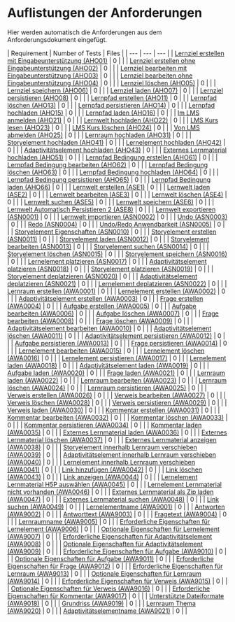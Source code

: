 # Auflistungen der Anforderungen

Hier werden automatisch die Anforderungen aus dem Anforderungsdokument eingefügt.

[//]: # (Script-Start)
| Requirement | Number of Tests | Files |
| --- | --- | --- |
| [Lernziel erstellen mit Eingabeunterstützung (AHO01)](AHO01.md) | 0 |  |
| [Lernziel erstellen ohne Eingabeunterstützung (AHO02)](AHO02.md) | 0 |  |
| [Lernziel bearbeiten mit Eingabeunterstützung (AHO03)](AHO03.md) | 0 |  |
| [Lernziel bearbeiten ohne Eingabeunterstützung (AHO04)](AHO04.md) | 0 |  |
| [Lernziel löschen (AHO05)](AHO05.md) | 0 |  |
| [Lernziel speichern (AHO06)](AHO06.md) | 0 |  |
| [Lernziel laden (AHO07)](AHO07.md) | 0 |  |
| [Lernziel persistieren (AHO08)](AHO08.md) | 0 |  |
| [Lernpfad erstellen (AHO11)](AHO11.md) | 0 |  |
| [Lernpfad löschen (AHO13)](AHO13.md) | 0 |  |
| [Lernpfad persistieren (AHO14)](AHO14.md) | 0 |  |
| [Lernpfad hochladen (AHO15)](AHO15.md) | 0 |  |
| [Lernpfad laden (AHO16)](AHO16.md) | 0 |  |
| [Im LMS anmelden (AHO21)](AHO21.md) | 0 |  |
| [Lernwelt hochladen (AHO22)](AHO22.md) | 0 |  |
| [LMS Kurs lesen (AHO23)](AHO23.md) | 0 |  |
| [LMS Kurs löschen (AHO24)](AHO24.md) | 0 |  |
| [Von LMS abmelden (AHO25)](AHO25.md) | 0 |  |
| [Lernraum hochladen (AHO31)](AHO31.md) | 0 |  |
| [Storyelement hochladen (AHO41)](AHO41.md) | 0 |  |
| [Lernelement hochladen (AHO42)](AHO42.md) | 0 |  |
| [Adaptivitätselement hochladen (AHO43)](AHO43.md) | 0 |  |
| [Externes Lernmaterial hochladen (AHO51)](AHO51.md) | 0 |  |
| [Lernpfad Bedingung erstellen (AHO61)](AHO61.md) | 0 |  |
| [Lernpfad Bedingung bearbeiten (AHO62)](AHO62.md) | 0 |  |
| [Lernpfad Bedingung löschen (AHO63)](AHO63.md) | 0 |  |
| [Lernpfad Bedingung hochladen (AHO64)](AHO64.md) | 0 |  |
| [Lernpfad Bedingung persistieren (AHO65)](AHO65.md) | 0 |  |
| [Lernpfad Bedingung laden (AHO66)](AHO66.md) | 0 |  |
| [Lernwelt erstellen (ASE1)](ASE1.md) | 0 |  |
| [Lernwelt laden (ASE2)](ASE2.md) | 0 |  |
| [Lernwelt bearbeiten (ASE3)](ASE3.md) | 0 |  |
| [Lernwelt löschen (ASE4)](ASE4.md) | 0 |  |
| [Lernwelt suchen (ASE5)](ASE5.md) | 0 |  |
| [Lernwelt speichern (ASE6)](ASE6.md) | 0 |  |
| [Lernwelt Automatisch Persistieren 2 (ASE8)](ASE8.md) | 0 |  |
| [Lernwelt exportieren (ASN0001)](ASN0001.md) | 0 |  |
| [Lernwelt importieren (ASN0002)](ASN0002.md) | 0 |  |
| [Undo (ASN0003)](ASN0003.md) | 0 |  |
| [Redo (ASN0004)](ASN0004.md) | 0 |  |
| [Undo/Redo Anwendbarkeit (ASN0005)](ASN0005.md) | 0 |  |
| [Storyelement Eigenschaften (ASN0010)](ASN0010.md) | 0 |  |
| [Storyelement erstellen (ASN0011)](ASN0011.md) | 0 |  |
| [Storyelement laden (ASN0012)](ASN0012.md) | 0 |  |
| [Storyelement bearbeiten (ASN0013)](ASN0013.md) | 0 |  |
| [Storyelement suchen (ASN0014)](ASN0014.md) | 0 |  |
| [Storyelement löschen (ASN0015)](ASN0015.md) | 0 |  |
| [Storyelement speichern (ASN0016)](ASN0016.md) | 0 |  |
| [Lernelement platzieren (ASN0017)](ASN0017.md) | 0 |  |
| [Adaptivitätselement platzieren (ASN0018)](ASN0018.md) | 0 |  |
| [Storyelement platzieren (ASN0019)](ASN0019.md) | 0 |  |
| [Storyelement deplatzieren (ASN0020)](ASN0020.md) | 0 |  |
| [Adaptivitätselement deplatzieren (ASN0021)](ASN0021.md) | 0 |  |
| [Lernelement deplatzieren (ASN0022)](ASN0022.md) | 0 |  |
| [Lernraum erstellen (AWA0001)](AWA0001.md) | 0 |  |
| [Lernelement erstellen (AWA0002)](AWA0002.md) | 0 |  |
| [Adaptivitätselement erstellen (AWA0003)](AWA0003.md) | 0 |  |
| [Frage erstellen (AWA0004)](AWA0004.md) | 0 |  |
| [Aufgabe erstellen (AWA0005)](AWA0005.md) | 0 |  |
| [Aufgabe bearbeiten (AWA0006)](AWA0006.md) | 0 |  |
| [Aufgabe löschen (AWA0007)](AWA0007.md) | 0 |  |
| [Frage bearbeiten (AWA0008)](AWA0008.md) | 0 |  |
| [Frage löschen (AWA0009)](AWA0009.md) | 0 |  |
| [Adaptivitätselement bearbeiten (AWA0010)](AWA0010.md) | 0 |  |
| [Adaptivitätselement löschen (AWA0011)](AWA0011.md) | 0 |  |
| [Adaptivitätselement persistieren (AWA0012)](AWA0012.md) | 0 |  |
| [Aufgabe persistieren (AWA0013)](AWA0013.md) | 0 |  |
| [Frage persistieren (AWA0014)](AWA0014.md) | 0 |  |
| [Lernelement bearbeiten (AWA0015)](AWA0015.md) | 0 |  |
| [Lernelement löschen (AWA0016)](AWA0016.md) | 0 |  |
| [Lernelement persistieren (AWA0017)](AWA0017.md) | 0 |  |
| [Lernelement laden (AWA0018)](AWA0018.md) | 0 |  |
| [Adaptivitätselement laden (AWA0019)](AWA0019.md) | 0 |  |
| [Aufgabe laden (AWA0020)](AWA0020.md) | 0 |  |
| [Frage laden (AWA0021)](AWA0021.md) | 0 |  |
| [Lernraum laden (AWA0022)](AWA0022.md) | 0 |  |
| [Lernraum bearbeiten (AWA0023)](AWA0023.md) | 0 |  |
| [Lernraum löschen (AWA0024)](AWA0024.md) | 0 |  |
| [Lernraum persistieren (AWA0025)](AWA0025.md) | 0 |  |
| [Verweis erstellen (AWA0026)](AWA0026.md) | 0 |  |
| [Verweis bearbeiten (AWA0027)](AWA0027.md) | 0 |  |
| [Verweis löschen (AWA0028)](AWA0028.md) | 0 |  |
| [Verweis persistieren (AWA0029)](AWA0029.md) | 0 |  |
| [Verweis laden (AWA0030)](AWA0030.md) | 0 |  |
| [Kommentar erstellen (AWA0031)](AWA0031.md) | 0 |  |
| [Kommentar bearbeiten (AWA0032)](AWA0032.md) | 0 |  |
| [Kommentar löschen (AWA0033)](AWA0033.md) | 0 |  |
| [Kommentar persistieren (AWA0034)](AWA0034.md) | 0 |  |
| [Kommentar laden (AWA0035)](AWA0035.md) | 0 |  |
| [Externes Lernmaterial laden (AWA0036)](AWA0036.md) | 0 |  |
| [Externes Lernmaterial löschen (AWA0037)](AWA0037.md) | 0 |  |
| [Externes Lernmaterial anzeigen (AWA0038)](AWA0038.md) | 0 |  |
| [Storyelement innerhalb Lernraum verschieben (AWA0039)](AWA0039.md) | 0 |  |
| [Adaptivitätselement innerhalb Lernraum verschieben (AWA0040)](AWA0040.md) | 0 |  |
| [Lernelement innerhalb Lernraum verschieben (AWA0041)](AWA0041.md) | 0 |  |
| [Link hinzufügen (AWA0042)](AWA0042.md) | 0 |  |
| [Link löschen (AWA0043)](AWA0043.md) | 0 |  |
| [Link anzeigen (AWA0044)](AWA0044.md) | 0 |  |
| [Lernelement Lernmaterial H5P auswählen (AWA0045)](AWA0045.md) | 0 |  |
| [Lernelement Lernmaterial nicht vorhanden (AWA0046)](AWA0046.md) | 0 |  |
| [Externes Lernmaterial als Zip laden (AWA0047)](AWA0047.md) | 0 |  |
| [Externes Lernmaterial suchen (AWA0048)](AWA0048.md) | 0 |  |
| [Link suchen (AWA0049)](AWA0049.md) | 0 |  |
| [Lernelementname (AWA9001)](AWA9001.md) | 0 |  |
| [Antworten (AWA9002)](AWA9002.md) | 0 |  |
| [Antworttext (AWA9003)](AWA9003.md) | 0 |  |
| [Fragetext (AWA9004)](AWA9004.md) | 0 |  |
| [Lernraumname (AWA9005)](AWA9005.md) | 0 |  |
| [Erforderliche Eigenschaften für Lernelement (AWA9006)](AWA9006.md) | 0 |  |
| [Optionale Eigenschaften für Lernelement (AWA9007)](AWA9007.md) | 0 |  |
| [Erforderliche Eigenschaften für Adaptivitätselement (AWA9008)](AWA9008.md) | 0 |  |
| [Optionale Eigenschaften für Adaptivitätselement (AWA9009)](AWA9009.md) | 0 |  |
| [Erforderliche Eigenschaften für Aufgabe (AWA9010)](AWA9010.md) | 0 |  |
| [Optionale Eigenschaften für Aufgabe (AWA9011)](AWA9011.md) | 0 |  |
| [Erforderliche Eigenschaften für Frage (AWA9012)](AWA9012.md) | 0 |  |
| [Erforderliche Eigenschaften für Lernraum (AWA9013)](AWA9013.md) | 0 |  |
| [Optionale Eigenschaften für Lernraum (AWA9014)](AWA9014.md) | 0 |  |
| [Erforderliche Eigenschaften für Verweis (AWA9015)](AWA9015.md) | 0 |  |
| [Optionale Eigenschaften für Verweis (AWA9016)](AWA9016.md) | 0 |  |
| [Erforderliche Eigenschaften für Kommentar (AWA9017)](AWA9017.md) | 0 |  |
| [Unterstützte Dateiformate (AWA9018)](AWA9018.md) | 0 |  |
| [Grundriss (AWA9019)](AWA9019.md) | 0 |  |
| [Lernraum Thema (AWA9020)](AWA9020.md) | 0 |  |
| [Adaptivitätselementname (AWA9021)](AWA9021.md) | 0 |  |